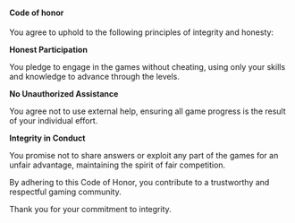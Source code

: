 #### Code of honor

You agree to uphold to the following principles of integrity and honesty:

**Honest Participation**

You pledge to engage in the games without cheating, using only your skills and knowledge to advance through the levels.

**No Unauthorized Assistance**

You agree not to use external help, ensuring all game progress is the result of your individual effort.

**Integrity in Conduct**

You promise not to share answers or exploit any part of the games for an unfair advantage, maintaining the spirit of fair competition.


By adhering to this Code of Honor, you contribute to a trustworthy and respectful gaming community. 


Thank you for your commitment to integrity.
